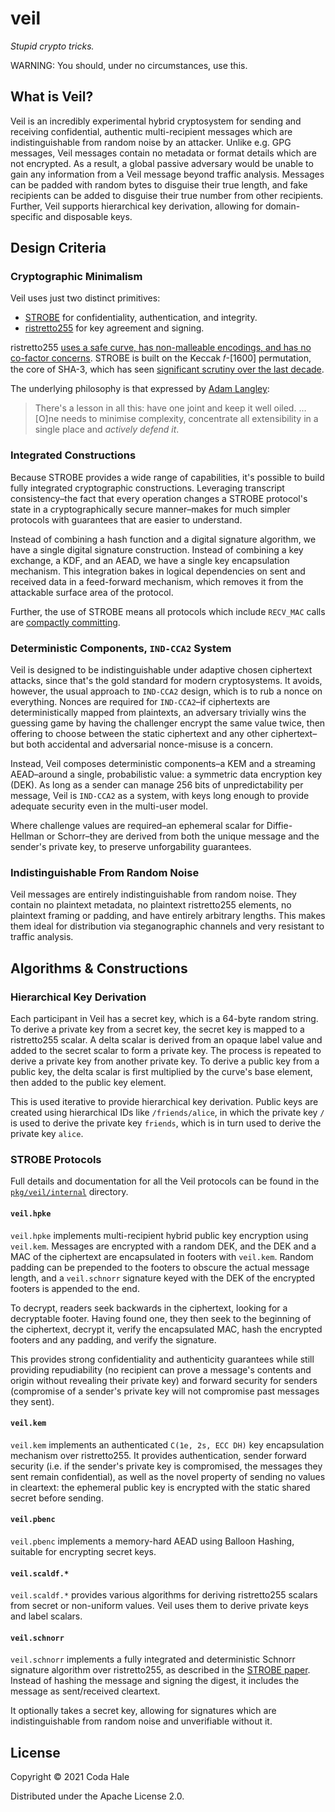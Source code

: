 # veil

_Stupid crypto tricks._

WARNING: You should, under no circumstances, use this.

## What is Veil?

Veil is an incredibly experimental hybrid cryptosystem for sending and receiving confidential,
authentic multi-recipient messages which are indistinguishable from random noise by an attacker.
Unlike e.g. GPG messages, Veil messages contain no metadata or format details which are not
encrypted. As a result, a global passive adversary would be unable to gain any information from a
Veil message beyond traffic analysis. Messages can be padded with random bytes to disguise their
true length, and fake recipients can be added to disguise their true number from other recipients.
Further, Veil supports hierarchical key derivation, allowing for domain-specific and disposable
keys.

## Design Criteria

### Cryptographic Minimalism

Veil uses just two distinct primitives:

* [STROBE](https://strobe.sourceforge.io) for confidentiality, authentication, and integrity.
* [ristretto255](https://ristretto.group) for key agreement and signing.

ristretto255 [uses a safe curve, has non-malleable encodings, and has no co-factor
concerns](https://ristretto.group/why_ristretto.html). STROBE is built on the Keccak 𝑓-\[1600\]
permutation, the core of SHA-3, which has seen [significant scrutiny over the last
decade](https://keccak.team/third_party.html).

The underlying philosophy is that expressed by [Adam
Langley](https://www.imperialviolet.org/2016/05/16/agility.html):

> There's a lesson in all this: have one joint and keep it well oiled. … \[O\]ne needs to minimise
> complexity, concentrate all extensibility in a single place and _actively defend it_.

### Integrated Constructions

Because STROBE provides a wide range of capabilities, it's possible to build fully integrated
cryptographic constructions. Leveraging transcript consistency–the fact that every operation changes
a STROBE protocol's state in a cryptographically secure manner–makes for much simpler protocols with
guarantees that are easier to understand.

Instead of combining a hash function and a digital signature algorithm, we have a single digital
signature construction. Instead of combining a key exchange, a KDF, and an AEAD, we have a single
key encapsulation mechanism. This integration bakes in logical dependencies on sent and received
data in a feed-forward mechanism, which removes it from the attackable surface area of the protocol.

Further, the use of STROBE means all protocols which include `RECV_MAC` calls are [compactly
committing](https://eprint.iacr.org/2019/016.pdf).

### Deterministic Components, `IND-CCA2` System

Veil is designed to be indistinguishable under adaptive chosen ciphertext attacks, since that's the
gold standard for modern cryptosystems. It avoids, however, the usual approach to `IND-CCA2` design,
which is to rub a nonce on everything. Nonces are required for `IND-CCA2`–if ciphertexts are
deterministically mapped from plaintexts, an adversary trivially wins the guessing game by having
the challenger encrypt the same value twice, then offering to choose between the static ciphertext
and any other ciphertext–but both accidental and adversarial nonce-misuse is a concern.

Instead, Veil composes deterministic components–a KEM and a streaming AEAD–around a single,
probabilistic value: a symmetric data encryption key (DEK). As long as a sender can manage 256 bits
of unpredictability per message, Veil is `IND-CCA2` as a system, with keys long enough to provide
adequate security even in the multi-user model.

Where challenge values are required–an ephemeral scalar for Diffie-Hellman or Schorr–they are
derived from both the unique message and the sender's private key, to preserve unforgability
guarantees.

### Indistinguishable From Random Noise

Veil messages are entirely indistinguishable from random noise. They contain no plaintext metadata,
no plaintext ristretto255 elements, no plaintext framing or padding, and have entirely arbitrary
lengths. This makes them ideal for distribution via steganographic channels and very resistant to
traffic analysis.

## Algorithms & Constructions

### Hierarchical Key Derivation

Each participant in Veil has a secret key, which is a 64-byte random string. To derive a private key
from a secret key, the secret key is mapped to a ristretto255 scalar. A delta scalar is derived from
an opaque label value and added to the secret scalar to form a private key. The process is repeated
to derive a private key from another private key. To derive a public key from a public key, the
delta scalar is first multiplied by the curve's base element, then added to the public key element.

This is used iterative to provide hierarchical key derivation. Public keys are created using
hierarchical IDs like `/friends/alice`, in which the private key `/` is used to derive the private
key `friends`, which is in turn used to derive the private key `alice`.

### STROBE Protocols

Full details and documentation for all the Veil protocols can be found in the
[`pkg/veil/internal`](https://github.com/codahale/veil/tree/main/pkg/veil/internal) directory.

#### `veil.hpke`

`veil.hpke` implements multi-recipient hybrid public key encryption using `veil.kem`. Messages are
encrypted with a random DEK, and the DEK and a MAC of the ciphertext are encapsulated in footers
with `veil.kem`. Random padding can be prepended to the footers to obscure the actual message
length, and a `veil.schnorr` signature keyed with the DEK of the encrypted footers is appended to
the end.

To decrypt, readers seek backwards in the ciphertext, looking for a decryptable footer. Having found
one, they then seek to the beginning of the ciphertext, decrypt it, verify the encapsulated MAC,
hash the encrypted footers and any padding, and verify the signature.

This provides strong confidentiality and authenticity guarantees while still providing repudiability
(no recipient can prove a message's contents and origin without revealing their private key) and
forward security for senders (compromise of a sender's private key will not compromise past messages
they sent).

#### `veil.kem`

`veil.kem` implements an authenticated `C(1e, 2s, ECC DH)` key encapsulation mechanism over
ristretto255. It provides authentication, sender forward security (i.e. if the sender's private key
is compromised, the messages they sent remain confidential), as well as the novel property of
sending no values in cleartext: the ephemeral public key is encrypted with the static shared secret
before sending.

#### `veil.pbenc`

`veil.pbenc` implements a memory-hard AEAD using Balloon Hashing, suitable for encrypting secret
keys.

#### `veil.scaldf.*`

`veil.scaldf.*` provides various algorithms for deriving ristretto255 scalars from secret or
non-uniform values. Veil uses them to derive private keys and label scalars.

#### `veil.schnorr`

`veil.schnorr` implements a fully integrated and deterministic Schnorr signature algorithm over
ristretto255, as described in the [STROBE
paper](https://strobe.sourceforge.io/papers/strobe-20170130.pdf). Instead of hashing the message and
signing the digest, it includes the message as sent/received cleartext.

It optionally takes a secret key, allowing for signatures which are indistinguishable from random
noise and unverifiable without it.

## License

Copyright © 2021 Coda Hale

Distributed under the Apache License 2.0.

